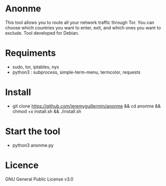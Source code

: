 # Anonme

This tool allows you to route all your network traffic through Tor. You can choose which countries you want to enter, exit, and which ones you want to exclude. Tool developed for Debian.

# Requiments

 - sudo, tor, iptables, nyx
 - python3 : subprocess, simple-term-menu, termcolor, requests

# Install
 - git clone https://github.com/jeremyguillermin/anonme && cd anonme && chmod +x install.sh && ./install.sh

# Start the tool 

 - python3 anonme.py

# Licence 
GNU General Public License v3.0
